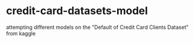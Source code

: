 # credit-card-datasets-model
attempting different models on the "Default of Credit Card Clients Dataset" from kaggle
